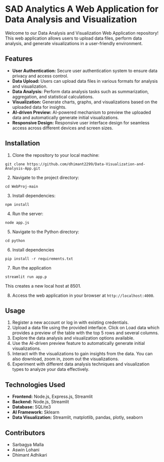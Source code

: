 # SAD Analytics A Web Application for Data Analysis and Visualization

Welcome to our Data Analysis and Visualization Web Application repository! This web application allows users to upload data files, perform data analysis, and generate visualizations in a user-friendly environment.

## Features

- **User Authentication:** Secure user authentication system to ensure data privacy and access control.
- **Data Upload:** Users can upload data files in various formats for analysis and visualization.
- **Data Analysis:** Perform data analysis tasks such as summarization, aggregation, and statistical calculations.
- **Visualization:** Generate charts, graphs, and visualizations based on the uploaded data for insights.
- **AI-driven Preview:** AI-powered mechanism to preview the uploaded data and automatically generate initial visualizations.
- **Responsive Design:** Responsive user interface design for seamless access across different devices and screen sizes.

## Installation

1. Clone the repository to your local machine:

```
git clone https://github.com/dhimant2299/Data-Visualization-and-Analysis-App.git
```

2. Navigate to the project directory:

```
cd WebProj-main
```

3. Install dependencies:

```
npm install
```

4. Run the server:

```
node app.js
```

5. Navigate to the Python directory:

```
cd python
```

6. Install dependencies

```
pip install -r requirements.txt 
```
7. Run the application

```
streamlit run app.p
```
This creates a new local host at 8501.

8. Access the web application in your browser at `http://localhost:4000`.


## Usage

1. Register a new account or log in with existing credentials.
2. Upload a data file using the provided interface. Click on Load data which provides a preview of the table with the top 5 rows and several columns.
3. Explore the data analysis and visualization options available.
4. Use the AI-driven preview feature to automatically generate initial visualizations.
5. Interact with the visualizations to gain insights from the data. You can also download, zoom in, zoom out the visualizations.
6. Experiment with different data analysis techniques and visualization types to analyze your data effectively.

## Technologies Used

- **Frontend:** Node.js, Express.js, Streamlit
- **Backend:** Node.js, Streamlit
- **Database:** SQLite3
- **AI Framework:** Sklearn
- **Data Visualization:** Streamlit, matplotlib, pandas, plotly, seaborn

## Contributors

- Sarbagya Malla
- Aswin Lohani
- Dhimant Adhikari